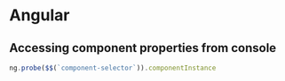 # Angular
## Accessing component properties from console
```js
ng.probe($$(`component-selector`)).componentInstance
```
